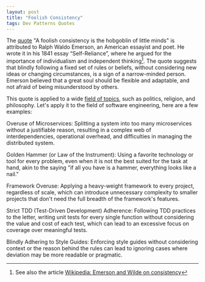 ```yaml
---
layout: post
title: "Foolish Consistency"
tags: Dev Patterns Quotes
---
```


The [quote][quote] "A foolish consistency is the hobgoblin of little minds" is attributed to Ralph Waldo Emerson, an American essayist and poet. He wrote it in his 1841 essay “Self-Reliance”, where he argued for the importance of individualism and independent thinking[^1]. The quote suggests that blindly following a fixed set of rules or beliefs, without considering new ideas or changing circumstances, is a sign of a narrow-minded person. Emerson believed that a great soul should be flexible and adaptable, and not afraid of being misunderstood by others.

This quote is applied to a wide [field of topics][field-of-topics], such as politics, religion, and philosophy. Let's apply it to the field of software engineering, here are a few examples:

Overuse of Microservices: Splitting a system into too many microservices without a justifiable reason, resulting in a complex web of interdependencies, operational overhead, and difficulties in managing the distributed system.

Golden Hammer (or Law of the Instrument): Using a favorite technology or tool for every problem, even when it is not the best suited for the task at hand, akin to the saying "if all you have is a hammer, everything looks like a nail."

Framework Overuse: Applying a heavy-weight framework to every project, regardless of scale, which can introduce unnecessary complexity to smaller projects that don't need the full breadth of the framework's features.

Strict TDD (Test-Driven Development) Adherence: Following TDD practices to the letter, writing unit tests for every single function without considering the value and cost of each test, which can lead to an excessive focus on coverage over meaningful tests.

Blindly Adhering to Style Guides: Enforcing style guides without considering context or the reason behind the rules can lead to ignoring cases where deviation may be more readable or pragmatic.

[^1]: See also the article [Wikipedia: Emerson and Wilde on consistency][wiki]

[quote]: https://www.goodreads.com/quotes/353571-a-foolish-consistency-is-the-hobgoblin-of-little-minds-adored

[wiki]: https://en.wikipedia.org/wiki/Wikipedia:Emerson_and_Wilde_on_consistency

[field-of-topics]: https://learnerlanguage.com/what-does-a-foolish-consistency-is-the-hobgoblin-of-little-minds-mean/
